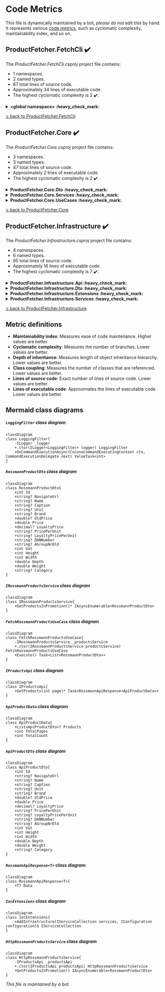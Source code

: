 <!-- markdownlint-capture -->
<!-- markdownlint-disable -->

# Code Metrics

This file is dynamically maintained by a bot, *please do not* edit this by hand. It represents various [code metrics](https://aka.ms/dotnet/code-metrics), such as cyclomatic complexity, maintainability index, and so on.

<div id='productfetcher-fetchcli'></div>

## ProductFetcher.FetchCli :heavy_check_mark:

The *ProductFetcher.FetchCli.csproj* project file contains:

- 1 namespaces.
- 2 named types.
- 87 total lines of source code.
- Approximately 34 lines of executable code.
- The highest cyclomatic complexity is 2 :heavy_check_mark:.

<details>
<summary>
  <strong id="global+namespace">
    &lt;global namespace&gt; :heavy_check_mark:
  </strong>
</summary>
<br>

The `<global namespace>` namespace contains 2 named types.

- 2 named types.
- 87 total lines of source code.
- Approximately 34 lines of executable code.
- The highest cyclomatic complexity is 2 :heavy_check_mark:.

<details>
<summary>
  <strong id="program$">
    &lt;Program&gt;$ :heavy_check_mark:
  </strong>
</summary>
<br>

- The `<Program>$` contains 1 members.
- 61 total lines of source code.
- Approximately 28 lines of executable code.
- The highest cyclomatic complexity is 2 :heavy_check_mark:.

| Member kind | Line number | Maintainability index | Cyclomatic complexity | Depth of inheritance | Class coupling | Lines of source / executable code |
| :-: | :-: | :-: | :-: | :-: | :-: | :-: |
| Method | <a href='https://github.com/dominikus1993/argo-rossmann-product-fetcher/blob/main/src/Cli/ProductFetcher.FetchCli/Program.cs#L1' title='<top-level-statements-entry-point>'>1</a> | 60 | 2 :heavy_check_mark: | 0 | 5 | 61 / 14 |

<a href="#global+namespace">:top: back to &lt;global namespace&gt;</a>

</details>

<details>
<summary>
  <strong id="loggingfilter">
    LoggingFilter :heavy_check_mark:
  </strong>
</summary>
<br>

- The `LoggingFilter` contains 3 members.
- 26 total lines of source code.
- Approximately 6 lines of executable code.
- The highest cyclomatic complexity is 1 :heavy_check_mark:.

| Member kind | Line number | Maintainability index | Cyclomatic complexity | Depth of inheritance | Class coupling | Lines of source / executable code |
| :-: | :-: | :-: | :-: | :-: | :-: | :-: |
| Field | <a href='https://github.com/dominikus1993/argo-rossmann-product-fetcher/blob/main/src/Cli/ProductFetcher.FetchCli/Program.cs#L38' title='ILogger LoggingFilter._logger'>38</a> | 100 | 0 :heavy_check_mark: | 0 | 1 | 1 / 0 |
| Method | <a href='https://github.com/dominikus1993/argo-rossmann-product-fetcher/blob/main/src/Cli/ProductFetcher.FetchCli/Program.cs#L40' title='LoggingFilter.LoggingFilter(ILogger<LoggingFilter> logger)'>40</a> | 96 | 1 :heavy_check_mark: | 0 | 2 | 4 / 1 |
| Method | <a href='https://github.com/dominikus1993/argo-rossmann-product-fetcher/blob/main/src/Cli/ProductFetcher.FetchCli/Program.cs#L44' title='ValueTask<int> LoggingFilter.OnCommandExecutionAsync(CoconaCommandExecutingContext ctx, CommandExecutionDelegate next)'>44</a> | 73 | 1 :heavy_check_mark: | 0 | 6 | 17 / 5 |

<a href="#LoggingFilter-class-diagram">:link: to `LoggingFilter` class diagram</a>

<a href="#global+namespace">:top: back to &lt;global namespace&gt;</a>

</details>

</details>

<a href="#productfetcher-fetchcli">:top: back to ProductFetcher.FetchCli</a>

<div id='productfetcher-core'></div>

## ProductFetcher.Core :heavy_check_mark:

The *ProductFetcher.Core.csproj* project file contains:

- 3 namespaces.
- 3 named types.
- 47 total lines of source code.
- Approximately 2 lines of executable code.
- The highest cyclomatic complexity is 2 :heavy_check_mark:.

<details>
<summary>
  <strong id="productfetcher-core-dto">
    ProductFetcher.Core.Dto :heavy_check_mark:
  </strong>
</summary>
<br>

The `ProductFetcher.Core.Dto` namespace contains 1 named types.

- 1 named types.
- 25 total lines of source code.
- Approximately 0 lines of executable code.
- The highest cyclomatic complexity is 2 :heavy_check_mark:.

<details>
<summary>
  <strong id="rossmannproductdto">
    RossmannProductDto :heavy_check_mark:
  </strong>
</summary>
<br>

- The `RossmannProductDto` contains 19 members.
- 23 total lines of source code.
- Approximately 0 lines of executable code.
- The highest cyclomatic complexity is 2 :heavy_check_mark:.

| Member kind | Line number | Maintainability index | Cyclomatic complexity | Depth of inheritance | Class coupling | Lines of source / executable code |
| :-: | :-: | :-: | :-: | :-: | :-: | :-: |
| Property | <a href='https://github.com/dominikus1993/argo-rossmann-product-fetcher/blob/main/src/ProductFetcher.Core/Dto/ProductDto.cs#L17' title='string? RossmannProductDto.AGroupNrOld'>17</a> | 100 | 2 :heavy_check_mark: | 0 | 1 | 1 / 0 |
| Property | <a href='https://github.com/dominikus1993/argo-rossmann-product-fetcher/blob/main/src/ProductFetcher.Core/Dto/ProductDto.cs#L10' title='string? RossmannProductDto.Brand'>10</a> | 100 | 2 :heavy_check_mark: | 0 | 1 | 1 / 0 |
| Property | <a href='https://github.com/dominikus1993/argo-rossmann-product-fetcher/blob/main/src/ProductFetcher.Core/Dto/ProductDto.cs#L8' title='string? RossmannProductDto.Caption'>8</a> | 100 | 2 :heavy_check_mark: | 0 | 1 | 1 / 0 |
| Property | <a href='https://github.com/dominikus1993/argo-rossmann-product-fetcher/blob/main/src/ProductFetcher.Core/Dto/ProductDto.cs#L23' title='string? RossmannProductDto.Category'>23</a> | 100 | 2 :heavy_check_mark: | 0 | 1 | 1 / 0 |
| Property | <a href='https://github.com/dominikus1993/argo-rossmann-product-fetcher/blob/main/src/ProductFetcher.Core/Dto/ProductDto.cs#L16' title='string? RossmannProductDto.DANNumber'>16</a> | 100 | 2 :heavy_check_mark: | 0 | 1 | 1 / 0 |
| Property | <a href='https://github.com/dominikus1993/argo-rossmann-product-fetcher/blob/main/src/ProductFetcher.Core/Dto/ProductDto.cs#L21' title='double RossmannProductDto.Depth'>21</a> | 100 | 2 :heavy_check_mark: | 0 | 0 | 1 / 0 |
| Property | <a href='https://github.com/dominikus1993/argo-rossmann-product-fetcher/blob/main/src/ProductFetcher.Core/Dto/ProductDto.cs#L19' title='int RossmannProductDto.Height'>19</a> | 100 | 2 :heavy_check_mark: | 0 | 0 | 1 / 0 |
| Property | <a href='https://github.com/dominikus1993/argo-rossmann-product-fetcher/blob/main/src/ProductFetcher.Core/Dto/ProductDto.cs#L5' title='int RossmannProductDto.Id'>5</a> | 100 | 2 :heavy_check_mark: | 0 | 0 | 1 / 0 |
| Property | <a href='https://github.com/dominikus1993/argo-rossmann-product-fetcher/blob/main/src/ProductFetcher.Core/Dto/ProductDto.cs#L13' title='decimal? RossmannProductDto.LoyaltyPrice'>13</a> | 100 | 2 :heavy_check_mark: | 0 | 2 | 1 / 0 |
| Property | <a href='https://github.com/dominikus1993/argo-rossmann-product-fetcher/blob/main/src/ProductFetcher.Core/Dto/ProductDto.cs#L15' title='string? RossmannProductDto.LoyaltyPricePerUnit'>15</a> | 100 | 2 :heavy_check_mark: | 0 | 1 | 1 / 0 |
| Property | <a href='https://github.com/dominikus1993/argo-rossmann-product-fetcher/blob/main/src/ProductFetcher.Core/Dto/ProductDto.cs#L7' title='string? RossmannProductDto.Name'>7</a> | 100 | 2 :heavy_check_mark: | 0 | 1 | 1 / 0 |
| Property | <a href='https://github.com/dominikus1993/argo-rossmann-product-fetcher/blob/main/src/ProductFetcher.Core/Dto/ProductDto.cs#L6' title='string? RossmannProductDto.NavigateUrl'>6</a> | 100 | 2 :heavy_check_mark: | 0 | 1 | 1 / 0 |
| Property | <a href='https://github.com/dominikus1993/argo-rossmann-product-fetcher/blob/main/src/ProductFetcher.Core/Dto/ProductDto.cs#L11' title='double? RossmannProductDto.OldPrice'>11</a> | 100 | 2 :heavy_check_mark: | 0 | 1 | 1 / 0 |
| Property | <a href='https://github.com/dominikus1993/argo-rossmann-product-fetcher/blob/main/src/ProductFetcher.Core/Dto/ProductDto.cs#L12' title='double RossmannProductDto.Price'>12</a> | 100 | 2 :heavy_check_mark: | 0 | 0 | 1 / 0 |
| Property | <a href='https://github.com/dominikus1993/argo-rossmann-product-fetcher/blob/main/src/ProductFetcher.Core/Dto/ProductDto.cs#L14' title='string? RossmannProductDto.PricePerUnit'>14</a> | 100 | 2 :heavy_check_mark: | 0 | 1 | 1 / 0 |
| Property | <a href='https://github.com/dominikus1993/argo-rossmann-product-fetcher/blob/main/src/ProductFetcher.Core/Dto/ProductDto.cs#L9' title='string? RossmannProductDto.Unit'>9</a> | 100 | 2 :heavy_check_mark: | 0 | 1 | 1 / 0 |
| Property | <a href='https://github.com/dominikus1993/argo-rossmann-product-fetcher/blob/main/src/ProductFetcher.Core/Dto/ProductDto.cs#L18' title='int RossmannProductDto.Vat'>18</a> | 100 | 2 :heavy_check_mark: | 0 | 0 | 1 / 0 |
| Property | <a href='https://github.com/dominikus1993/argo-rossmann-product-fetcher/blob/main/src/ProductFetcher.Core/Dto/ProductDto.cs#L22' title='double RossmannProductDto.Weight'>22</a> | 100 | 2 :heavy_check_mark: | 0 | 0 | 1 / 0 |
| Property | <a href='https://github.com/dominikus1993/argo-rossmann-product-fetcher/blob/main/src/ProductFetcher.Core/Dto/ProductDto.cs#L20' title='int RossmannProductDto.Width'>20</a> | 100 | 2 :heavy_check_mark: | 0 | 0 | 1 / 0 |

<a href="#RossmannProductDto-class-diagram">:link: to `RossmannProductDto` class diagram</a>

<a href="#productfetcher-core-dto">:top: back to ProductFetcher.Core.Dto</a>

</details>

</details>

<details>
<summary>
  <strong id="productfetcher-core-services">
    ProductFetcher.Core.Services :heavy_check_mark:
  </strong>
</summary>
<br>

The `ProductFetcher.Core.Services` namespace contains 1 named types.

- 1 named types.
- 6 total lines of source code.
- Approximately 0 lines of executable code.
- The highest cyclomatic complexity is 1 :heavy_check_mark:.

<details>
<summary>
  <strong id="irossmannproductsservice">
    IRossmannProductsService :heavy_check_mark:
  </strong>
</summary>
<br>

- The `IRossmannProductsService` contains 1 members.
- 4 total lines of source code.
- Approximately 0 lines of executable code.
- The highest cyclomatic complexity is 1 :heavy_check_mark:.

| Member kind | Line number | Maintainability index | Cyclomatic complexity | Depth of inheritance | Class coupling | Lines of source / executable code |
| :-: | :-: | :-: | :-: | :-: | :-: | :-: |
| Method | <a href='https://github.com/dominikus1993/argo-rossmann-product-fetcher/blob/main/src/ProductFetcher.Core/Services/RossmannProductsService.cs#L7' title='IAsyncEnumerable<RossmannProductDto> IRossmannProductsService.GetProductsInPromotion()'>7</a> | 100 | 1 :heavy_check_mark: | 0 | 2 | 1 / 0 |

<a href="#IRossmannProductsService-class-diagram">:link: to `IRossmannProductsService` class diagram</a>

<a href="#productfetcher-core-services">:top: back to ProductFetcher.Core.Services</a>

</details>

</details>

<details>
<summary>
  <strong id="productfetcher-core-usecases">
    ProductFetcher.Core.UseCases :heavy_check_mark:
  </strong>
</summary>
<br>

The `ProductFetcher.Core.UseCases` namespace contains 1 named types.

- 1 named types.
- 16 total lines of source code.
- Approximately 2 lines of executable code.
- The highest cyclomatic complexity is 1 :heavy_check_mark:.

<details>
<summary>
  <strong id="fetchrossmannproductsusecase">
    FetchRossmannProductsUseCase :heavy_check_mark:
  </strong>
</summary>
<br>

- The `FetchRossmannProductsUseCase` contains 3 members.
- 14 total lines of source code.
- Approximately 2 lines of executable code.
- The highest cyclomatic complexity is 1 :heavy_check_mark:.

| Member kind | Line number | Maintainability index | Cyclomatic complexity | Depth of inheritance | Class coupling | Lines of source / executable code |
| :-: | :-: | :-: | :-: | :-: | :-: | :-: |
| Field | <a href='https://github.com/dominikus1993/argo-rossmann-product-fetcher/blob/main/src/ProductFetcher.Core/UseCases/FetchProductsUseCase.cs#L8' title='IRossmannProductsService FetchRossmannProductsUseCase._productsService'>8</a> | 100 | 0 :heavy_check_mark: | 0 | 1 | 1 / 0 |
| Method | <a href='https://github.com/dominikus1993/argo-rossmann-product-fetcher/blob/main/src/ProductFetcher.Core/UseCases/FetchProductsUseCase.cs#L10' title='FetchRossmannProductsUseCase.FetchRossmannProductsUseCase(IRossmannProductsService productsService)'>10</a> | 96 | 1 :heavy_check_mark: | 0 | 1 | 4 / 1 |
| Method | <a href='https://github.com/dominikus1993/argo-rossmann-product-fetcher/blob/main/src/ProductFetcher.Core/UseCases/FetchProductsUseCase.cs#L15' title='Task<List<RossmannProductDto>> FetchRossmannProductsUseCase.Execute()'>15</a> | 94 | 1 :heavy_check_mark: | 0 | 6 | 4 / 1 |

<a href="#FetchRossmannProductsUseCase-class-diagram">:link: to `FetchRossmannProductsUseCase` class diagram</a>

<a href="#productfetcher-core-usecases">:top: back to ProductFetcher.Core.UseCases</a>

</details>

</details>

<a href="#productfetcher-core">:top: back to ProductFetcher.Core</a>

<div id='productfetcher-infrastructure'></div>

## ProductFetcher.Infrastructure :heavy_check_mark:

The *ProductFetcher.Infrastructure.csproj* project file contains:

- 4 namespaces.
- 6 named types.
- 95 total lines of source code.
- Approximately 16 lines of executable code.
- The highest cyclomatic complexity is 7 :heavy_check_mark:.

<details>
<summary>
  <strong id="productfetcher-infrastructure-api">
    ProductFetcher.Infrastructure.Api :heavy_check_mark:
  </strong>
</summary>
<br>

The `ProductFetcher.Infrastructure.Api` namespace contains 1 named types.

- 1 named types.
- 8 total lines of source code.
- Approximately 2 lines of executable code.
- The highest cyclomatic complexity is 1 :heavy_check_mark:.

<details>
<summary>
  <strong id="iproductsapi">
    IProductsApi :heavy_check_mark:
  </strong>
</summary>
<br>

- The `IProductsApi` contains 1 members.
- 5 total lines of source code.
- Approximately 2 lines of executable code.
- The highest cyclomatic complexity is 1 :heavy_check_mark:.

| Member kind | Line number | Maintainability index | Cyclomatic complexity | Depth of inheritance | Class coupling | Lines of source / executable code |
| :-: | :-: | :-: | :-: | :-: | :-: | :-: |
| Method | <a href='https://github.com/dominikus1993/argo-rossmann-product-fetcher/blob/main/src/ProductFetcher.Infrastructure/Api/IProductsApi.cs#L7' title='Task<RossmannApiResponse<ApiProductData>> IProductsApi.GetProducts(int page)'>7</a> | 93 | 1 :heavy_check_mark: | 0 | 4 | 2 / 2 |

<a href="#IProductsApi-class-diagram">:link: to `IProductsApi` class diagram</a>

<a href="#productfetcher-infrastructure-api">:top: back to ProductFetcher.Infrastructure.Api</a>

</details>

</details>

<details>
<summary>
  <strong id="productfetcher-infrastructure-dto">
    ProductFetcher.Infrastructure.Dto :heavy_check_mark:
  </strong>
</summary>
<br>

The `ProductFetcher.Infrastructure.Dto` namespace contains 3 named types.

- 3 named types.
- 35 total lines of source code.
- Approximately 0 lines of executable code.
- The highest cyclomatic complexity is 2 :heavy_check_mark:.

<details>
<summary>
  <strong id="apiproductdata">
    ApiProductData :heavy_check_mark:
  </strong>
</summary>
<br>

- The `ApiProductData` contains 3 members.
- 6 total lines of source code.
- Approximately 0 lines of executable code.
- The highest cyclomatic complexity is 2 :heavy_check_mark:.

| Member kind | Line number | Maintainability index | Cyclomatic complexity | Depth of inheritance | Class coupling | Lines of source / executable code |
| :-: | :-: | :-: | :-: | :-: | :-: | :-: |
| Property | <a href='https://github.com/dominikus1993/argo-rossmann-product-fetcher/blob/main/src/ProductFetcher.Infrastructure/Dto/ProductResponse.cs#L10' title='List<ApiProductDto>? ApiProductData.Products'>10</a> | 100 | 2 :heavy_check_mark: | 0 | 3 | 1 / 0 |
| Property | <a href='https://github.com/dominikus1993/argo-rossmann-product-fetcher/blob/main/src/ProductFetcher.Infrastructure/Dto/ProductResponse.cs#L12' title='int ApiProductData.TotalCount'>12</a> | 100 | 2 :heavy_check_mark: | 0 | 0 | 1 / 0 |
| Property | <a href='https://github.com/dominikus1993/argo-rossmann-product-fetcher/blob/main/src/ProductFetcher.Infrastructure/Dto/ProductResponse.cs#L11' title='int ApiProductData.TotalPages'>11</a> | 100 | 2 :heavy_check_mark: | 0 | 0 | 1 / 0 |

<a href="#ApiProductData-class-diagram">:link: to `ApiProductData` class diagram</a>

<a href="#productfetcher-infrastructure-dto">:top: back to ProductFetcher.Infrastructure.Dto</a>

</details>

<details>
<summary>
  <strong id="apiproductdto">
    ApiProductDto :heavy_check_mark:
  </strong>
</summary>
<br>

- The `ApiProductDto` contains 19 members.
- 22 total lines of source code.
- Approximately 0 lines of executable code.
- The highest cyclomatic complexity is 2 :heavy_check_mark:.

| Member kind | Line number | Maintainability index | Cyclomatic complexity | Depth of inheritance | Class coupling | Lines of source / executable code |
| :-: | :-: | :-: | :-: | :-: | :-: | :-: |
| Property | <a href='https://github.com/dominikus1993/argo-rossmann-product-fetcher/blob/main/src/ProductFetcher.Infrastructure/Dto/ProductResponse.cs#L29' title='string? ApiProductDto.AGroupNrOld'>29</a> | 100 | 2 :heavy_check_mark: | 0 | 1 | 1 / 0 |
| Property | <a href='https://github.com/dominikus1993/argo-rossmann-product-fetcher/blob/main/src/ProductFetcher.Infrastructure/Dto/ProductResponse.cs#L22' title='string? ApiProductDto.Brand'>22</a> | 100 | 2 :heavy_check_mark: | 0 | 1 | 1 / 0 |
| Property | <a href='https://github.com/dominikus1993/argo-rossmann-product-fetcher/blob/main/src/ProductFetcher.Infrastructure/Dto/ProductResponse.cs#L20' title='string? ApiProductDto.Caption'>20</a> | 100 | 2 :heavy_check_mark: | 0 | 1 | 1 / 0 |
| Property | <a href='https://github.com/dominikus1993/argo-rossmann-product-fetcher/blob/main/src/ProductFetcher.Infrastructure/Dto/ProductResponse.cs#L35' title='string? ApiProductDto.Category'>35</a> | 100 | 2 :heavy_check_mark: | 0 | 1 | 1 / 0 |
| Property | <a href='https://github.com/dominikus1993/argo-rossmann-product-fetcher/blob/main/src/ProductFetcher.Infrastructure/Dto/ProductResponse.cs#L28' title='string? ApiProductDto.DANNumber'>28</a> | 100 | 2 :heavy_check_mark: | 0 | 1 | 1 / 0 |
| Property | <a href='https://github.com/dominikus1993/argo-rossmann-product-fetcher/blob/main/src/ProductFetcher.Infrastructure/Dto/ProductResponse.cs#L33' title='double ApiProductDto.Depth'>33</a> | 100 | 2 :heavy_check_mark: | 0 | 0 | 1 / 0 |
| Property | <a href='https://github.com/dominikus1993/argo-rossmann-product-fetcher/blob/main/src/ProductFetcher.Infrastructure/Dto/ProductResponse.cs#L31' title='int ApiProductDto.Height'>31</a> | 100 | 2 :heavy_check_mark: | 0 | 0 | 1 / 0 |
| Property | <a href='https://github.com/dominikus1993/argo-rossmann-product-fetcher/blob/main/src/ProductFetcher.Infrastructure/Dto/ProductResponse.cs#L17' title='int ApiProductDto.Id'>17</a> | 100 | 2 :heavy_check_mark: | 0 | 0 | 1 / 0 |
| Property | <a href='https://github.com/dominikus1993/argo-rossmann-product-fetcher/blob/main/src/ProductFetcher.Infrastructure/Dto/ProductResponse.cs#L25' title='decimal? ApiProductDto.LoyaltyPrice'>25</a> | 100 | 2 :heavy_check_mark: | 0 | 2 | 1 / 0 |
| Property | <a href='https://github.com/dominikus1993/argo-rossmann-product-fetcher/blob/main/src/ProductFetcher.Infrastructure/Dto/ProductResponse.cs#L27' title='string? ApiProductDto.LoyaltyPricePerUnit'>27</a> | 100 | 2 :heavy_check_mark: | 0 | 1 | 1 / 0 |
| Property | <a href='https://github.com/dominikus1993/argo-rossmann-product-fetcher/blob/main/src/ProductFetcher.Infrastructure/Dto/ProductResponse.cs#L19' title='string? ApiProductDto.Name'>19</a> | 100 | 2 :heavy_check_mark: | 0 | 1 | 1 / 0 |
| Property | <a href='https://github.com/dominikus1993/argo-rossmann-product-fetcher/blob/main/src/ProductFetcher.Infrastructure/Dto/ProductResponse.cs#L18' title='string? ApiProductDto.NavigateUrl'>18</a> | 100 | 2 :heavy_check_mark: | 0 | 1 | 1 / 0 |
| Property | <a href='https://github.com/dominikus1993/argo-rossmann-product-fetcher/blob/main/src/ProductFetcher.Infrastructure/Dto/ProductResponse.cs#L23' title='double? ApiProductDto.OldPrice'>23</a> | 100 | 2 :heavy_check_mark: | 0 | 1 | 1 / 0 |
| Property | <a href='https://github.com/dominikus1993/argo-rossmann-product-fetcher/blob/main/src/ProductFetcher.Infrastructure/Dto/ProductResponse.cs#L24' title='double ApiProductDto.Price'>24</a> | 100 | 2 :heavy_check_mark: | 0 | 0 | 1 / 0 |
| Property | <a href='https://github.com/dominikus1993/argo-rossmann-product-fetcher/blob/main/src/ProductFetcher.Infrastructure/Dto/ProductResponse.cs#L26' title='string? ApiProductDto.PricePerUnit'>26</a> | 100 | 2 :heavy_check_mark: | 0 | 1 | 1 / 0 |
| Property | <a href='https://github.com/dominikus1993/argo-rossmann-product-fetcher/blob/main/src/ProductFetcher.Infrastructure/Dto/ProductResponse.cs#L21' title='string? ApiProductDto.Unit'>21</a> | 100 | 2 :heavy_check_mark: | 0 | 1 | 1 / 0 |
| Property | <a href='https://github.com/dominikus1993/argo-rossmann-product-fetcher/blob/main/src/ProductFetcher.Infrastructure/Dto/ProductResponse.cs#L30' title='int ApiProductDto.Vat'>30</a> | 100 | 2 :heavy_check_mark: | 0 | 0 | 1 / 0 |
| Property | <a href='https://github.com/dominikus1993/argo-rossmann-product-fetcher/blob/main/src/ProductFetcher.Infrastructure/Dto/ProductResponse.cs#L34' title='double ApiProductDto.Weight'>34</a> | 100 | 2 :heavy_check_mark: | 0 | 0 | 1 / 0 |
| Property | <a href='https://github.com/dominikus1993/argo-rossmann-product-fetcher/blob/main/src/ProductFetcher.Infrastructure/Dto/ProductResponse.cs#L32' title='int ApiProductDto.Width'>32</a> | 100 | 2 :heavy_check_mark: | 0 | 0 | 1 / 0 |

<a href="#ApiProductDto-class-diagram">:link: to `ApiProductDto` class diagram</a>

<a href="#productfetcher-infrastructure-dto">:top: back to ProductFetcher.Infrastructure.Dto</a>

</details>

<details>
<summary>
  <strong id="rossmannapiresponset">
    RossmannApiResponse&lt;T&gt; :heavy_check_mark:
  </strong>
</summary>
<br>

- The `RossmannApiResponse<T>` contains 1 members.
- 4 total lines of source code.
- Approximately 0 lines of executable code.
- The highest cyclomatic complexity is 2 :heavy_check_mark:.

| Member kind | Line number | Maintainability index | Cyclomatic complexity | Depth of inheritance | Class coupling | Lines of source / executable code |
| :-: | :-: | :-: | :-: | :-: | :-: | :-: |
| Property | <a href='https://github.com/dominikus1993/argo-rossmann-product-fetcher/blob/main/src/ProductFetcher.Infrastructure/Dto/ProductResponse.cs#L5' title='T? RossmannApiResponse<T>.Data'>5</a> | 100 | 2 :heavy_check_mark: | 0 | 0 | 1 / 0 |

<a href="#RossmannApiResponse&lt;T&gt;-class-diagram">:link: to `RossmannApiResponse&lt;T&gt;` class diagram</a>

<a href="#productfetcher-infrastructure-dto">:top: back to ProductFetcher.Infrastructure.Dto</a>

</details>

</details>

<details>
<summary>
  <strong id="productfetcher-infrastructure-extensions">
    ProductFetcher.Infrastructure.Extensions :heavy_check_mark:
  </strong>
</summary>
<br>

The `ProductFetcher.Infrastructure.Extensions` namespace contains 1 named types.

- 1 named types.
- 25 total lines of source code.
- Approximately 7 lines of executable code.
- The highest cyclomatic complexity is 1 :heavy_check_mark:.

<details>
<summary>
  <strong id="iocextensions">
    IocExtensions :heavy_check_mark:
  </strong>
</summary>
<br>

- The `IocExtensions` contains 1 members.
- 23 total lines of source code.
- Approximately 7 lines of executable code.
- The highest cyclomatic complexity is 1 :heavy_check_mark:.

| Member kind | Line number | Maintainability index | Cyclomatic complexity | Depth of inheritance | Class coupling | Lines of source / executable code |
| :-: | :-: | :-: | :-: | :-: | :-: | :-: |
| Method | <a href='https://github.com/dominikus1993/argo-rossmann-product-fetcher/blob/main/src/ProductFetcher.Infrastructure/Extensions/IocExtensions.cs#L16' title='IServiceCollection IocExtensions.AddInfrastructure(IServiceCollection services, IConfiguration configuration)'>16</a> | 69 | 1 :heavy_check_mark: | 0 | 7 | 20 / 7 |

<a href="#IocExtensions-class-diagram">:link: to `IocExtensions` class diagram</a>

<a href="#productfetcher-infrastructure-extensions">:top: back to ProductFetcher.Infrastructure.Extensions</a>

</details>

</details>

<details>
<summary>
  <strong id="productfetcher-infrastructure-services">
    ProductFetcher.Infrastructure.Services :heavy_check_mark:
  </strong>
</summary>
<br>

The `ProductFetcher.Infrastructure.Services` namespace contains 1 named types.

- 1 named types.
- 27 total lines of source code.
- Approximately 7 lines of executable code.
- The highest cyclomatic complexity is 7 :heavy_check_mark:.

<details>
<summary>
  <strong id="httprossmannproductsservice">
    HttpRossmannProductsService :heavy_check_mark:
  </strong>
</summary>
<br>

- The `HttpRossmannProductsService` contains 3 members.
- 25 total lines of source code.
- Approximately 7 lines of executable code.
- The highest cyclomatic complexity is 7 :heavy_check_mark:.

| Member kind | Line number | Maintainability index | Cyclomatic complexity | Depth of inheritance | Class coupling | Lines of source / executable code |
| :-: | :-: | :-: | :-: | :-: | :-: | :-: |
| Field | <a href='https://github.com/dominikus1993/argo-rossmann-product-fetcher/blob/main/src/ProductFetcher.Infrastructure/Services/HttpRossmannProductsService.cs#L12' title='IProductsApi HttpRossmannProductsService._productsApi'>12</a> | 100 | 0 :heavy_check_mark: | 0 | 1 | 1 / 0 |
| Method | <a href='https://github.com/dominikus1993/argo-rossmann-product-fetcher/blob/main/src/ProductFetcher.Infrastructure/Services/HttpRossmannProductsService.cs#L14' title='HttpRossmannProductsService.HttpRossmannProductsService(IProductsApi productsApi)'>14</a> | 96 | 1 :heavy_check_mark: | 0 | 1 | 4 / 1 |
| Method | <a href='https://github.com/dominikus1993/argo-rossmann-product-fetcher/blob/main/src/ProductFetcher.Infrastructure/Services/HttpRossmannProductsService.cs#L19' title='IAsyncEnumerable<RossmannProductDto> HttpRossmannProductsService.GetProductsInPromotion()'>19</a> | 68 | 7 :heavy_check_mark: | 0 | 8 | 15 / 6 |

<a href="#HttpRossmannProductsService-class-diagram">:link: to `HttpRossmannProductsService` class diagram</a>

<a href="#productfetcher-infrastructure-services">:top: back to ProductFetcher.Infrastructure.Services</a>

</details>

</details>

<a href="#productfetcher-infrastructure">:top: back to ProductFetcher.Infrastructure</a>

## Metric definitions

  - **Maintainability index**: Measures ease of code maintenance. Higher values are better.
  - **Cyclomatic complexity**: Measures the number of branches. Lower values are better.
  - **Depth of inheritance**: Measures length of object inheritance hierarchy. Lower values are better.
  - **Class coupling**: Measures the number of classes that are referenced. Lower values are better.
  - **Lines of source code**: Exact number of lines of source code. Lower values are better.
  - **Lines of executable code**: Approximates the lines of executable code. Lower values are better.

## Mermaid class diagrams

<div id="LoggingFilter-class-diagram"></div>

##### `LoggingFilter` class diagram

```mermaid
classDiagram
class LoggingFilter{
    -ILogger _logger
    +.ctor(ILogger<LoggingFilter> logger) LoggingFilter
    +OnCommandExecutionAsync(CoconaCommandExecutingContext ctx, CommandExecutionDelegate next) ValueTask<int>
}

```

<div id="RossmannProductDto-class-diagram"></div>

##### `RossmannProductDto` class diagram

```mermaid
classDiagram
class RossmannProductDto{
    +int Id
    +string? NavigateUrl
    +string? Name
    +string? Caption
    +string? Unit
    +string? Brand
    +double? OldPrice
    +double Price
    +decimal? LoyaltyPrice
    +string? PricePerUnit
    +string? LoyaltyPricePerUnit
    +string? DANNumber
    +string? AGroupNrOld
    +int Vat
    +int Height
    +int Width
    +double Depth
    +double Weight
    +string? Category
}

```

<div id="IRossmannProductsService-class-diagram"></div>

##### `IRossmannProductsService` class diagram

```mermaid
classDiagram
class IRossmannProductsService{
    +GetProductsInPromotion()* IAsyncEnumerable<RossmannProductDto>
}

```

<div id="FetchRossmannProductsUseCase-class-diagram"></div>

##### `FetchRossmannProductsUseCase` class diagram

```mermaid
classDiagram
class FetchRossmannProductsUseCase{
    -IRossmannProductsService _productsService
    +.ctor(IRossmannProductsService productsService) FetchRossmannProductsUseCase
    +Execute() Task<List<RossmannProductDto>>
}

```

<div id="IProductsApi-class-diagram"></div>

##### `IProductsApi` class diagram

```mermaid
classDiagram
class IProductsApi{
    +GetProducts(int page)* Task<RossmannApiResponse<ApiProductData>>
}

```

<div id="ApiProductData-class-diagram"></div>

##### `ApiProductData` class diagram

```mermaid
classDiagram
class ApiProductData{
    +List<ApiProductDto>? Products
    +int TotalPages
    +int TotalCount
}

```

<div id="ApiProductDto-class-diagram"></div>

##### `ApiProductDto` class diagram

```mermaid
classDiagram
class ApiProductDto{
    +int Id
    +string? NavigateUrl
    +string? Name
    +string? Caption
    +string? Unit
    +string? Brand
    +double? OldPrice
    +double Price
    +decimal? LoyaltyPrice
    +string? PricePerUnit
    +string? LoyaltyPricePerUnit
    +string? DANNumber
    +string? AGroupNrOld
    +int Vat
    +int Height
    +int Width
    +double Depth
    +double Weight
    +string? Category
}

```

<div id="RossmannApiResponse&lt;T&gt;-class-diagram"></div>

##### `RossmannApiResponse<T>` class diagram

```mermaid
classDiagram
class RossmannApiResponse<T>{
    +T? Data
}

```

<div id="IocExtensions-class-diagram"></div>

##### `IocExtensions` class diagram

```mermaid
classDiagram
class IocExtensions{
    +AddInfrastructure(IServiceCollection services, IConfiguration configuration)$ IServiceCollection
}

```

<div id="HttpRossmannProductsService-class-diagram"></div>

##### `HttpRossmannProductsService` class diagram

```mermaid
classDiagram
class HttpRossmannProductsService{
    -IProductsApi _productsApi
    +.ctor(IProductsApi productsApi) HttpRossmannProductsService
    +GetProductsInPromotion() IAsyncEnumerable<RossmannProductDto>
}

```

*This file is maintained by a bot.*

<!-- markdownlint-restore -->
